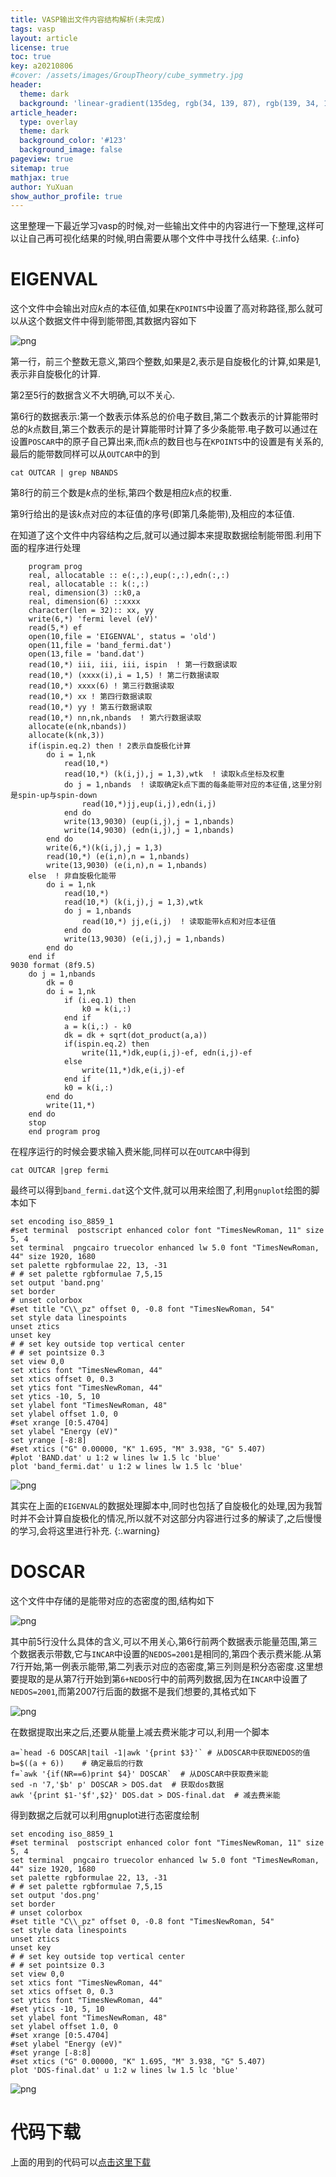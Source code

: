 ```yaml
---
title: VASP输出文件内容结构解析(未完成)
tags: vasp
layout: article
license: true
toc: true
key: a20210806
#cover: /assets/images/GroupTheory/cube_symmetry.jpg
header:
  theme: dark
  background: 'linear-gradient(135deg, rgb(34, 139, 87), rgb(139, 34, 139))'
article_header:
  type: overlay
  theme: dark
  background_color: '#123'
  background_image: false
pageview: true
sitemap: true
mathjax: true
author: YuXuan
show_author_profile: true
---
```

这里整理一下最近学习vasp的时候,对一些输出文件中的内容进行一下整理,这样可以让自己再可视化结果的时候,明白需要从哪个文件中寻找什么结果.
{:.info}
<!--more-->
# EIGENVAL
这个文件中会输出对应$k$点的本征值,如果在`KPOINTS`中设置了高对称路径,那么就可以从这个数据文件中得到能带图,其数据内容如下

![png](/assets/images/vasp/eig-1.png)

第一行，前三个整数无意义,第四个整数,如果是2,表示是自旋极化的计算,如果是1,表示非自旋极化的计算.

第2至5行的数据含义不大明确,可以不关心.

第6行的数据表示:第一个数表示体系总的价电子数目,第二个数表示的计算能带时总的$k$点数目,第三个数表示的是计算能带时计算了多少条能带.电子数可以通过在设置`POSCAR`中的原子自己算出来,而$k$点的数目也与在`KPOINTS`中的设置是有关系的,最后的能带数同样可以从`OUTCAR`中的到
```shell
cat OUTCAR | grep NBANDS
```

第8行的前三个数是$k$点的坐标,第四个数是相应$k$点的权重.

第9行给出的是该$k$点对应的本征值的序号(即第几条能带),及相应的本征值.

在知道了这个文件中内容结构之后,就可以通过脚本来提取数据绘制能带图.利用下面的程序进行处理
```shell
    program prog
    real, allocatable :: e(:,:),eup(:,:),edn(:,:)
    real, allocatable :: k(:,:)
    real, dimension(3) ::k0,a
    real, dimension(6) ::xxxx
    character(len = 32):: xx, yy
    write(6,*) 'fermi level (eV)'
    read(5,*) ef
    open(10,file = 'EIGENVAL', status = 'old')
    open(11,file = 'band_fermi.dat')
    open(13,file = 'band.dat')
    read(10,*) iii, iii, iii, ispin  ! 第一行数据读取
    read(10,*) (xxxx(i),i = 1,5) ! 第二行数据读取
    read(10,*) xxxx(6) ! 第三行数据读取
    read(10,*) xx ! 第四行数据读取
    read(10,*) yy ! 第五行数据读取
    read(10,*) nn,nk,nbands  ! 第六行数据读取
    allocate(e(nk,nbands))
    allocate(k(nk,3))
    if(ispin.eq.2) then ! 2表示自旋极化计算
        do i = 1,nk
            read(10,*)
            read(10,*) (k(i,j),j = 1,3),wtk  ! 读取k点坐标及权重
            do j = 1,nbands  ! 读取确定k点下面的每条能带对应的本征值,这里分别是spin-up与spin-down
                read(10,*)jj,eup(i,j),edn(i,j)
            end do
            write(13,9030) (eup(i,j),j = 1,nbands)
            write(14,9030) (edn(i,j),j = 1,nbands)
        end do
        write(6,*)(k(i,j),j = 1,3)
        read(10,*) (e(i,n),n = 1,nbands)
        write(13,9030) (e(i,n),n = 1,nbands)
    else  ! 非自旋极化能带
        do i = 1,nk
            read(10,*)
            read(10,*) (k(i,j),j = 1,3),wtk
            do j = 1,nbands
                read(10,*) jj,e(i,j)  ! 读取能带k点和对应本征值
            end do
            write(13,9030) (e(i,j),j = 1,nbands)
        end do
    end if
9030 format (8f9.5)
    do j = 1,nbands
        dk = 0
        do i = 1,nk
            if (i.eq.1) then
                k0 = k(i,:)
            end if
            a = k(i,:) - k0
            dk = dk + sqrt(dot_product(a,a))
            if(ispin.eq.2) then
                write(11,*)dk,eup(i,j)-ef, edn(i,j)-ef
            else
                write(11,*)dk,e(i,j)-ef
            end if
            k0 = k(i,:)
        end do
        write(11,*)
    end do
    stop
    end program prog
```
在程序运行的时候会要求输入费米能,同样可以在`OUTCAR`中得到
```shell
cat OUTCAR |grep fermi
```
最终可以得到`band_fermi.dat`这个文件,就可以用来绘图了,利用`gnuplot`绘图的脚本如下
```shell
set encoding iso_8859_1
#set terminal  postscript enhanced color font "TimesNewRoman, 11" size 5, 4
set terminal  pngcairo truecolor enhanced lw 5.0 font "TimesNewRoman, 44" size 1920, 1680
set palette rgbformulae 22, 13, -31
# # set palette rgbformulae 7,5,15
set output 'band.png'
set border
# unset colorbox
#set title "C\\_pz" offset 0, -0.8 font "TimesNewRoman, 54"
set style data linespoints
unset ztics
unset key
# # set key outside top vertical center
# # set pointsize 0.3
set view 0,0
set xtics font "TimesNewRoman, 44"
set xtics offset 0, 0.3
set ytics font "TimesNewRoman, 44"
set ytics -10, 5, 10
set ylabel font "TimesNewRoman, 48"
set ylabel offset 1.0, 0
#set xrange [0:5.4704]
set ylabel "Energy (eV)"
set yrange [-8:8]
#set xtics ("G" 0.00000, "K" 1.695, "M" 3.938, "G" 5.407)
#plot 'BAND.dat' u 1:2 w lines lw 1.5 lc 'blue'
plot 'band_fermi.dat' u 1:2 w lines lw 1.5 lc 'blue'
```

![png](/assets/images/vasp/eig-1-band.png)

其实在上面的`EIGENVAL`的数据处理脚本中,同时也包括了自旋极化的处理,因为我暂时并不会计算自旋极化的情况,所以就不对这部分内容进行过多的解读了,之后慢慢的学习,会将这里进行补充.
{:.warning}

# DOSCAR
这个文件中存储的是能带对应的态密度的图,结构如下

![png](/assets/images/vasp/dos-1.png)

其中前5行没什么具体的含义,可以不用关心,第6行前两个数据表示能量范围,第三个数据表示带数,它与`INCAR`中设置的`NEDOS=2001`是相同的,第四个表示费米能.从第7行开始,第一例表示能带,第二列表示对应的态密度,第三列则是积分态密度.这里想要提取的是从第7行开始到第`6+NEDOS`行中的前两列数据,因为在`INCAR`中设置了`NEDOS=2001`,而第2007行后面的数据不是我们想要的,其格式如下

![png](/assets/images/vasp/dos-2.png)

在数据提取出来之后,还要从能量上减去费米能才可以,利用一个脚本
```shell
a=`head -6 DOSCAR|tail -1|awk '{print $3}'` # 从DOSCAR中获取NEDOS的值
b=$((a + 6))    # 确定最后的行数
f=`awk '{if(NR==6)print $4}' DOSCAR`  # 从DOSCAR中获取费米能
sed -n '7,'$b' p' DOSCAR > DOS.dat  # 获取dos数据
awk '{print $1-'$f',$2}' DOS.dat > DOS-final.dat  # 减去费米能
```
得到数据之后就可以利用gnuplot进行态密度绘制
```shell
set encoding iso_8859_1
#set terminal  postscript enhanced color font "TimesNewRoman, 11" size 5, 4
set terminal  pngcairo truecolor enhanced lw 5.0 font "TimesNewRoman, 44" size 1920, 1680
set palette rgbformulae 22, 13, -31
# # set palette rgbformulae 7,5,15
set output 'dos.png'
set border
# unset colorbox
#set title "C\\_pz" offset 0, -0.8 font "TimesNewRoman, 54"
set style data linespoints
unset ztics
unset key
# # set key outside top vertical center
# # set pointsize 0.3
set view 0,0
set xtics font "TimesNewRoman, 44"
set xtics offset 0, 0.3
set ytics font "TimesNewRoman, 44"
#set ytics -10, 5, 10
set ylabel font "TimesNewRoman, 48"
set ylabel offset 1.0, 0
#set xrange [0:5.4704]
#set ylabel "Energy (eV)"
#set yrange [-8:8]
#set xtics ("G" 0.00000, "K" 1.695, "M" 3.938, "G" 5.407)
plot 'DOS-final.dat' u 1:2 w lines lw 1.5 lc 'blue'
```

![png](/assets/images/vasp/dos-3.png)

# 代码下载
上面的用到的代码可以[点击这里下载](/assets/data/vasp-script.zip)

